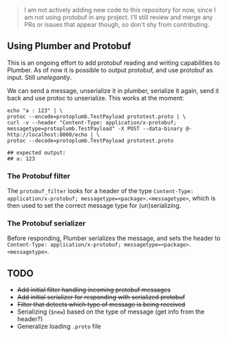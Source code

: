 > I am not actively adding new code to this repository for now, since I am not using protobuf in any project.
> I'll still review and merge any PRs or issues that appear though, so don't shy from contributing. 

## Using Plumber and Protobuf

This is an ongoing effort to add protobuf reading and writing
capabilities to Plumber. As of now it is possible to output
protobuf, and use protobuf as input. Still *unelegantly*.

We can send a message, unserialize it in
plumber, serialize it again, send it back and use protoc to 
unserialize. This works at the moment:

```
echo "a : 123" | \
protoc --encode=protoplumb.TestPayload prototest.proto | \
curl -v --header "Content-Type: application/x-protobuf; messagetype=protoplumb.TestPayload" -X POST --data-binary @- http://localhost:8000/echo | \
protoc --decode=protoplumb.TestPayload prototest.proto

## expected output:
## a: 123
```

### The Protobuf filter

The `protobuf_filter` looks for a header of the type
`Content-Type: application/x-protobuf; messagetype=<package>.<messagetype>`, which
is then used to set the correct message type for (un)serializing.

### The Protobuf serializer

Before responding, Plumber serializes the message, and sets the header to
`Content-Type: application/x-protobuf; messagetype=<package>.<messagetype>`.


## TODO
* ~~Add initial filter handling incoming protobuf messages~~
* ~~Add initial serializer for responding with serialized protobuf~~
* ~~Filter that detects which type of message is being received~~
* Serializing (`$new`) based on the type of message (get info from the header?)
* Generalize loading `.proto` file
